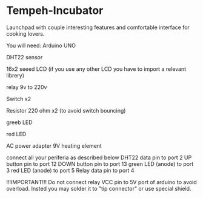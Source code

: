 # Tempeh-Incubator
Launchpad with couple interesting features and comfortable interface for cooking lovers.

You will need:
  Arduino UNO
  
  DHT22 sensor
  
  16x2 seeed LCD (if you use any other LCD you have to import a relevant librery)
  
  relay 9v to 220v
  
  Switch  x2
  
  Resistor 220 ohm  x2 (to avoid switch bouncing)
  
  greeb LED
  
  red LED
  
  AC power adapter 9V
  heating element
  
  
connect all your periferia as described below
  DHT22 data pin to port 2
  UP button pin to port 12
  DOWN button pin to port 13
  green LED (anode) to port 3
  red LED (anode) to port 5
  Relay data pin to port 4
 
 !!!IMPORTANT!!!
 Do not connect relay VCC pin to 5V port of arduino to avoid overload. Insted you may solder it to "tip connector" or use special shield.
